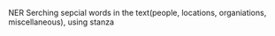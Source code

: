 NER
Serching sepcial words in the text(people, locations, organiations, miscellaneous), using stanza

